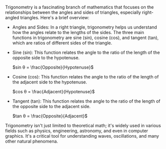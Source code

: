 Trigonometry is a fascinating branch of mathematics that focuses on the 
relationships between the angles and sides of triangles, especially 
right-angled triangles. Here's a brief overview:
- Angles and Sides: In a right triangle, trigonometry helps us understand how the angles 
  relate to the lengths of the sides. The three main functions in trigonometry are sine (sin),
  cosine (cos), and tangent (tan), which are ratios of different sides of the triangle.
- Sine (sin): This function relates the angle to the ratio of the length of the opposite side 
  to the hypotenuse.

  $sin θ = \frac{Opposite}{Hypotenuse}$
  
- Cosine (cos): This function relates the angle to the ratio of the length of the adjacent 
  side to the hypotenuse.

  $cos θ = \frac{Adjacent}{Hypotenuse}$
  
- Tangent (tan): This function relates the angle to the ratio of the length of the opposite 
  side to the adjacent side.

  $tan θ = \frac{Opposite}{Adjacent}$

Trigonometry isn't just limited to theoretical math; it's widely used in various fields such as physics, engineering, astronomy, and even in computer graphics. It's a critical tool for understanding waves, oscillations, and many other natural phenomena.
